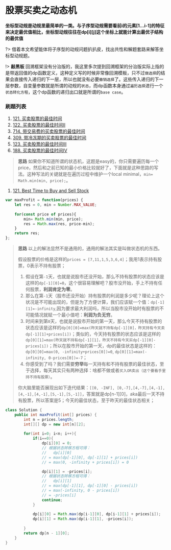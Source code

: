 # 股票买卖之动态机

**坐标型动规是动规里最简单的一类。与子序型动规需要看前i的元素[1...i-1]的特征来决定最优值相比，坐标型动规往往在dp[i][j]这个坐标上就能计算出最优子结构的最优值**

?> 借着本文希望能体将子序型的动规问题扒扒皮，找出共性和解题套路来解答坐标型动规题。

!> **敲黑板** 回溯框架没有分治版的，我这里多次提到回溯框架的分治版实际上指的是带返回值的dp函数定义，这种定义写的时候非常像回溯模板，只不过`做选择`的结果会直接传入递归的下一层，所以也就没有必要`撤销选择`了。这些传入递归的下一层参数，自变量参数就是所谓的动规的`状态`，而dp函数本身通过`遍历选择`进行一个`状态转化方程`，这个dp函数的递归出口就是所谓的`base case`。

### **刷题列表**
1. [121. 买卖股票的最佳时间](https://leetcode.com/problems/best-time-to-buy-and-sell-stock/)
1. [122. 买卖股票的最佳时间II](https://leetcode.com/problems/best-time-to-buy-and-sell-stock-ii/)
1. [714. 带交易费的买卖股票的最佳时间](https://leetcode.com/problems/best-time-to-buy-and-sell-stock-with-transaction-fee/)
1. [309. 带冷冻期的买卖股票的最佳时间](https://leetcode.com/problems/best-time-to-buy-and-sell-stock-with-cooldown/)
1. [123. 买卖股票的最佳时间III](https://leetcode.com/problems/best-time-to-buy-and-sell-stock-iii/)
1. [188. 买卖股票的最佳时间IV](https://leetcode.com/problems/best-time-to-buy-and-sell-stock-iv/)

> **思路** 如果你不知道所谓的状态机，这题是easy的，你只需要遍历每一个price，然后和之前已知的最小价格比较就好了，下面就是这种思路的写法。这种写法的关键就是在遍历过程中维护一个local minimal，`min= Math.min(min, price);`。
>
1. [121. Best Time to Buy and Sell Stock](https://leetcode.com/problems/best-time-to-buy-and-sell-stock/)

```js
var maxProfit = function(prices) {
    let res = 0, min = Number.MAX_VALUE;
    
    for(const price of prices){
        min= Math.min(min, price);
        res = Math.max(res, price-min);
    }
    return res;
};
```
> **思路** 以上的解法显然不是通用的，通用的解法其实是叫做状态机的东西。
>
> 假设股票的价格是这样的`prices = [7,11,1,5,3,6,4]`；我用1表示持有股票，0表示不持有股票；
> 1. 假设在第`-1`天，也就是说股市还没开始，那么不持有股票的状态应该是这样的`dp[-1][0]=0`，这个很容易理解吧？股市没开始，手上不持有任何股票，**利润肯定为零**。
> 1. 那么在第`-1`天（股市还没开始）持有股票的利润是多少呢？理论上这个状况是不可能出现的，但是为了方便计算，我们应该赋一个值：`dp[-1][1]=-infinity`,因为要求最大利润吗，所以当股市没开始时有股票的不可能情况就赋一个最小值吧：**利润为负无穷**。
> 1. 时间来到第`0`天，也就是说股市开始的第一天，那么今天不持有股票的状态应该是这样的`dp[0][0]=max(昨天就不持有dp[-1][0]，昨天持有今天卖dp[-1][1]+prices[i])`；类似的，今天持有股票的状态应该是这样的`dp[0][1]=max(昨天就不持有dp[-1][1]，昨天不持有今天买dp[-1][0]-prices[i])`；所以在股市开始的第一天，dp的最佳状态是这样的：`dp[0][0]=max(0, -infinity+prices[0])=0`, `dp[0][1]=max(-infinity, 0-prices[0])=-7`；
> 1. 你感受到了吗？我们需要**穷举**每一天持有和不持有股票的最佳状态，至于选择，每天其实只有两种选择：啥都不做或者`买入OR卖出（这个要看手里持不持有股票）`。
>
> 你大脑里能否展现出如下迭代结果：`[[0, -INF], [0,-7],[4,-7],[4,-1],[4,-1],[4,-1],[5,-1],[5,-1]]`，答案就是dp[n-1][0]，aka最后一天不持有股票，所以答案是5；今天的最佳状态，至于昨天的最佳状态相关；
>
```java
class Solution {
    public int maxProfit(int[] prices) {
        int n = prices.length;
        int[][] dp = new int[n][2];
        
        for(int i=0; i<n; i++){
            if(i==0){
                dp[i][0] = 0;
                // 根据状态转移方程可得：
                //   dp[i][0] 
                // = max(dp[-1][0], dp[-1][1] + prices[i])
                // = max(0, -infinity + prices[i]) = 0

                dp[i][1] = -prices[i];
                // 根据状态转移方程可得：
                //   dp[i][1] 
                // = max(dp[-1][1], dp[-1][0] - prices[i])
                // = max(-infinity, 0 - prices[i]) 
                // = -prices[i]
                continue;
            }
            
            dp[i][0] = Math.max(dp[i-1][0], dp[i-1][1] + prices[i]);
            dp[i][1] = Math.max(dp[i-1][1], -prices[i]);
            
        }
        return dp[n - 1][0];
    }
}
```